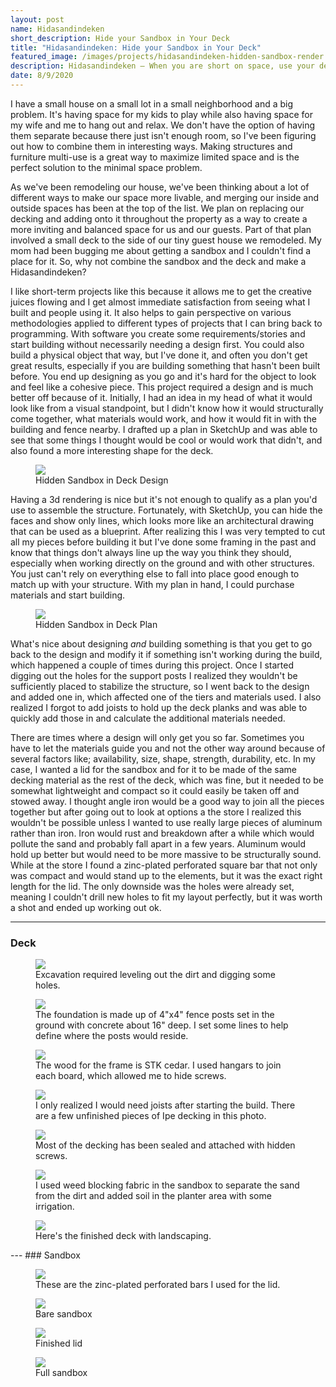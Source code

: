 ```yaml
---
layout: post
name: Hidasandindeken
short_description: Hide your Sandbox in Your Deck
title: "Hidasandindeken: Hide your Sandbox in Your Deck"
featured_image: /images/projects/hidasandindeken-hidden-sandbox-render.png
description: Hidasandindeken — When you are short on space, use your design mind to combine spaces and functionality like hiding your sandbox in your deck
date: 8/9/2020
---
```


I have a small house on a small lot in a small neighborhood and a big problem. It's having space for my kids to play while also having space for my wife and me to hang out and relax. We don't have the option of having them separate because there just isn't enough room, so I've been figuring out how to combine them in interesting ways. Making structures and furniture multi-use is a great way to maximize limited space and is the perfect solution to the minimal space problem.

As we've been remodeling our house, we've been thinking about a lot of different ways to make our space more livable, and merging our inside and outside spaces has been at the top of the list. We plan on replacing our decking and adding onto it throughout the property as a way to create a more inviting and balanced space for us and our guests. Part of that plan involved a small deck to the side of our tiny guest house we remodeled. My mom had been bugging me about getting a sandbox and I couldn't find a place for it. So, why not combine the sandbox and the deck and make a Hidasandindeken?

I like short-term projects like this because it allows me to get the creative juices flowing and I get almost immediate satisfaction from seeing what I built and people using it. It also helps to gain perspective on various methodologies applied to different types of projects that I can bring back to programming. With software you create some requirements/stories and start building without necessarily needing a design first. You could also build a physical object that way, but I've done it, and often you don't get great results, especially if you are building something that hasn't been built before. You end up designing as you go and it's hard for the object to look and feel like a cohesive piece. This project required a design and is much better off because of it. Initially, I had an idea in my head of what it would look like from a visual standpoint, but I didn't know how it would structurally come together, what materials would work, and how it would fit in with the building and fence nearby. I drafted up a plan in SketchUp and was able to see that some things I thought would be cool or would work that didn't, and also found a more interesting shape for the deck.

<figure>
  <a href='/images/projects/hidasandindeken-hidden-sandbox-render.png'><img src='/images/projects/hidasandindeken-hidden-sandbox-render.png' /></a>
  <figcaption>Hidden Sandbox in Deck Design</figcaption>
</figure>

Having a 3d rendering is nice but it's not enough to qualify as a plan you'd use to assemble the structure. Fortunately, with SketchUp, you can hide the faces and show only lines, which looks more like an architectural drawing that can be used as a blueprint. After realizing this I was very tempted to cut all my pieces before building it but I've done some framing in the past and know that things don't always line up the way you think they should, especially when working directly on the ground and with other structures. You just can't rely on everything else to fall into place good enough to match up with your structure. With my plan in hand, I could purchase materials and start building.

<figure>
  <a href='/images/projects/hidasandindeken-hidden-sandbox-plan.png'><img src='/images/projects/hidasandindeken-hidden-sandbox-plan.png' /></a>
  <figcaption>Hidden Sandbox in Deck Plan</figcaption>
</figure>

What's nice about designing _and_ building something is that you get to go back to the design and modify it if something isn't working during the build, which happened a couple of times during this project. Once I started digging out the holes for the support posts I realized they wouldn't be sufficiently placed to stabilize the structure, so I went back to the design and added one in, which affected one of the tiers and materials used. I also realized I forgot to add joists to hold up the deck planks and was able to quickly add those in and calculate the additional materials needed.

There are times where a design will only get you so far. Sometimes you have to let the materials guide you and not the other way around because of several factors like; availability, size, shape, strength, durability, etc. In my case, I wanted a lid for the sandbox and for it to be made of the same decking material as the rest of the deck, which was fine, but it needed to be somewhat lightweight and compact so it could easily be taken off and stowed away. I thought angle iron would be a good way to join all the pieces together but after going out to look at options a the store I realized this wouldn't be possible unless I wanted to use really large pieces of aluminum rather than iron. Iron would rust and breakdown after a while which would pollute the sand and probably fall apart in a few years. Aluminum would hold up better but would need to be more massive to be structurally sound. While at the store I found a zinc-plated perforated square bar that not only was compact and would stand up to the elements, but it was the exact right length for the lid. The only downside was the holes were already set, meaning I couldn't drill new holes to fit my layout perfectly, but it was worth a shot and ended up working out ok.

---
### Deck
<figure>
<a href='/images/projects/hidasandindeken-0.JPG'><img src='/images/projects/hidasandindeken-0.JPG' /></a>
<figcaption>Excavation required leveling out the dirt and digging some holes.</figcaption>
</figure>

<figure>
<a href='/images/projects/hidasandindeken-1.JPG'><img src='/images/projects/hidasandindeken-1.JPG' /></a>
<figcaption>The foundation is made up of 4"x4" fence posts set in the ground with concrete about 16" deep. I set some lines to help define where the posts would reside.</figcaption>
</figure>

<figure>
<a href='/images/projects/hidasandindeken-2.JPG'><img src='/images/projects/hidasandindeken-2.JPG' /></a>
<figcaption>The wood for the frame is STK cedar. I used hangars to join each board, which allowed me to hide screws.</figcaption>
</figure>

<figure>
<a href='/images/projects/hidasandindeken-3.JPG'><img src='/images/projects/hidasandindeken-3.JPG' /></a>
<figcaption>I only realized I would need joists after starting the build. There are a few unfinished pieces of Ipe decking in this photo.</figcaption>
</figure>

<figure>
<a href='/images/projects/hidasandindeken-4.JPG'><img src='/images/projects/hidasandindeken-4.JPG' /></a>
<figcaption>Most of the decking has been sealed and attached with hidden screws. </figcaption>
</figure>

<figure>
<a href='/images/projects/hidasandindeken-5.JPG'><img src='/images/projects/hidasandindeken-5.JPG' /></a>
<figcaption>I used weed blocking fabric in the sandbox to separate the sand from the dirt and added soil in the planter area with some irrigation.</figcaption>
</figure>

<figure>
<a href='/images/projects/hidasandindeken-6.JPG'><img src='/images/projects/hidasandindeken-6.JPG' /></a>
<figcaption>Here's the finished deck with landscaping.</figcaption>
</figure>
---
### Sandbox
<figure>
<a href='/images/projects/hidasandindeken-b0.JPG'><img src='/images/projects/hidasandindeken-b0.JPG' /></a>
<figcaption>These are the zinc-plated perforated bars I used for the lid.</figcaption>
</figure>

<figure>
<a href='/images/projects/hidasandindeken-b1.JPG'><img src='/images/projects/hidasandindeken-b1.JPG' /></a>
<figcaption>Bare sandbox</figcaption>
</figure>

<figure>
<a href='/images/projects/hidasandindeken-b2.JPG'><img src='/images/projects/hidasandindeken-b2.JPG' /></a>
<figcaption>Finished lid</figcaption>
</figure>

<figure>
<a href='/images/projects/hidasandindeken-b3.JPG'><img src='/images/projects/hidasandindeken-b3.JPG' /></a>
<figcaption>Full sandbox</figcaption>
</figure>
